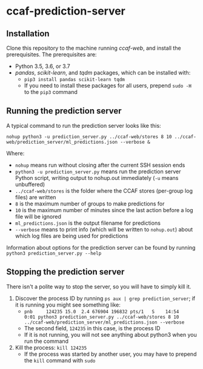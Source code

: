 # ccaf-prediction-server

## Installation

Clone this repository to the machine running _ccaf-web_, and install the prerequisites. The prerequisites are:

* Python 3.5, 3.6, or 3.7
* _pandas_, _scikit-learn_, and _tqdm_ packages, which can be installed with:
    * `pip3 install pandas scikit-learn tqdm`
    * If you need to install these packages for all users, prepend `sudo -H ` to the `pip3` command

## Running the prediction server

A typical command to run the prediction server looks like this:

`nohup python3 -u prediction_server.py ../ccaf-web/stores 8 10 ../ccaf-web/prediction_server/ml_predictions.json --verbose &`

Where:

* `nohup` means run without closing after the current SSH session ends
* `python3 -u prediction_server.py` means run the prediction server Python script, writing output to nohup.out immediately (`-u` means unbuffered)
* `../ccaf-web/stores` is the folder where the CCAF stores (per-group log files) are written
* `8` is the maximum number of groups to make predictions for
* `10` is the maximum number of minutes since the last action before a log file will be ignored
* `ml_predictions.json` is the output filename for predictions
* `--verbose` means to print info (which will be written to `nohup.out`) about which log files are being used for predictions

Information about options for the prediction server can be found by running `python3 prediction_server.py --help`

## Stopping the prediction server

There isn't a polite way to stop the server, so you will have to simply kill it.

1. Discover the process ID by running `ps aux | grep prediction_server`; if it is running you might see something like:
    * `pnb     124235 15.0  2.4 676904 196832 pts/1   S    14:54   0:01 python3 prediction_server.py ../ccaf-web/stores 8 10 ../ccaf-web/prediction_server/ml_predictions.json --verbose`
    * The second field, `124235` in this case, is the process ID
    * If it is not running, you will not see anything about python3 when you run the command
2. Kill the process: `kill 124235`
    * If the process was started by another user, you may have to prepend the `kill` command with `sudo `
